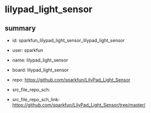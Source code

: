 # lilypad_light_sensor
 
## summary 
* id: sparkfun_lilypad_light_sensor_lilypad_light_sensor
* user: sparkfun
* name: lilypad_light_sensor
* board: lilypad_light_sensor
* repo: https://github.com/sparkfun/LilyPad_Light_Sensor



* src_file_repo_sch: 
* src_file_repo_sch_link: https://github.com/sparkfun/LilyPad_Light_Sensor/tree/master/




